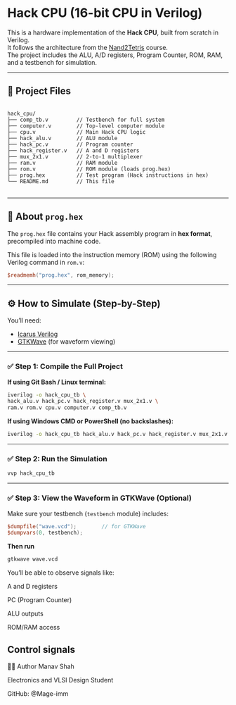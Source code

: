 # Hack CPU (16-bit CPU in Verilog)

This is a hardware implementation of the **Hack CPU**, built from scratch in Verilog.  
It follows the architecture from the [Nand2Tetris](https://www.nand2tetris.org/) course.  
The project includes the ALU, A/D registers, Program Counter, ROM, RAM, and a testbench for simulation.

---

## 📁 Project Files

<pre>
<code>
hack_cpu/
├── comp_tb.v         // Testbench for full system
├── computer.v        // Top-level computer module
├── cpu.v             // Main Hack CPU logic
├── hack_alu.v        // ALU module
├── hack_pc.v         // Program counter
├── hack_register.v   // A and D registers
├── mux_2x1.v         // 2-to-1 multiplexer
├── ram.v             // RAM module
├── rom.v             // ROM module (loads prog.hex)
├── prog.hex          // Test program (Hack instructions in hex)
└── README.md         // This file
</code>
</pre>

---
## 🧪 About `prog.hex`

The `prog.hex` file contains your Hack assembly program in **hex format**, precompiled into machine code.

This file is loaded into the instruction memory (ROM) using the following Verilog command in `rom.v`:

```verilog
$readmemh("prog.hex", rom_memory);
```
---
## ⚙️ How to Simulate (Step-by-Step)

You’ll need:
- [Icarus Verilog](https://iverilog.fandom.com/wiki/Installation)
- [GTKWave](http://gtkwave.sourceforge.net/) (for waveform viewing)

---

### ✅ Step 1: Compile the Full Project

**If using Git Bash / Linux terminal:**

```bash
iverilog -o hack_cpu_tb \
hack_alu.v hack_pc.v hack_register.v mux_2x1.v \
ram.v rom.v cpu.v computer.v comp_tb.v
```
**If using Windows CMD or PowerShell (no backslashes):**
```bash
iverilog -o hack_cpu_tb hack_alu.v hack_pc.v hack_register.v mux_2x1.v ram.v rom.v cpu.v computer.v comp_tb.v
```

---

### ✅ Step 2: Run the Simulation

```bash
vvp hack_cpu_tb
```

---
### ✅ Step 3: View the Waveform in GTKWave (Optional)

Make sure your testbench (`testbench` module) includes:

```verilog
$dumpfile("wave.vcd");        // for GTKWave
$dumpvars(0, testbench);
```
**Then run**
```bash
gtkwave wave.vcd
```

You’ll be able to observe signals like:

A and D registers

PC (Program Counter)

ALU outputs

ROM/RAM access

Control signals
---

🙋‍♂️ Author
Manav Shah

Electronics and VLSI Design Student

GitHub: @Mage-imm





